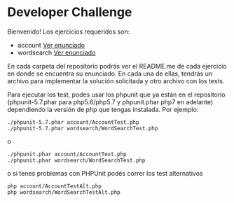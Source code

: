 # Developer Challenge
Bienvenido! Los ejercicios requeridos son:

- account [Ver enunciado](account/)
- wordsearch [Ver enunciado](wordsearch/)

En cada carpeta del repositorio podrás ver el README.me de cada ejercicio en donde se encuentra su enunciado. En cada una de ellas, tendrás un archivo para implementar la solución solicitada y otro archivo con los tests.

Para ejecutar los test, podes usar los phpunit que ya están en el repositorio (phpunit-5.7.phar para php5.6/php5.7 y phpunit.phar php7 en adelante) dependiendo la versión de php que tengas instalada. Por ejemplo:
```
./phpunit-5.7.phar account/AccountTest.php
./phpunit-5.7.phar wordsearch/WordSearchTest.php
```
o
```
./phpunit.phar account/AccountTest.php
./phpunit.phar wordsearch/WordSearchTest.php
```
o si tenes problemas con PHPUnit podés correr los test alternativos
```
php account/AccountTestAlt.php
php wordsearch/WordSearchTestAlt.php
```
